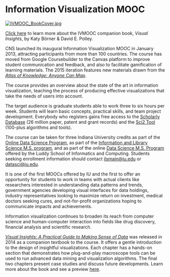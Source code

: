 Information Visualization MOOC
==============================

  

  
[![IVMOOC_BookCover.jpg](images/teaching/ivmooc/IVMOOC_BookCover.jpg)](/ivmoocbook14.html)

[Click here](/ivmoocbook14.html) to learn more about the IVMOOC companion book, _Visual Insights_, by Katy Börner & David E. Polley.

CNS launched its inaugural Information Visualization MOOC in January 2013, attracting participants from more than 100 countries. The course has moved from Google Coursebuilder to the Canvas platform to improve student communication and feedback, and also to facilitate gamification of learning materials. The 2015 iteration features new materials drawn from the [_Atlas of Knowledge: Anyone Can Map_](deadlink.html?url=http%3A%2F%2Fscimaps.org%2Fatlas2).  
  
The course provides an overview about the state of the art in information visualization, teaching the process of producing effective visualizations that take the needs of users into account.  
  
The target audience is graduate students able to work three to six hours per week. Students will learn basic concepts, practical skills, and team project development. Everybody who registers gains free access to the [Scholarly Database](http://sdb.cns.iu.edu) (26 million paper, patent and grant records) and the [Sci2 Tool](http://sci2.cns.iu.edu) (100-plus algorithms and tools).  
  
The course can be taken for three Indiana University credits as part of the [Online Data Science Program](http://news.iu.edu/releases/iu/2013/11/data-science-program-soic.shtml), as part of the [Information and Library Science M.S. program](deadlink.html?url=http%3A%2F%2Fwww.soic.indiana.edu%2Fabout%2Fdepartments%2Finformation-library-science%2Findex.html), and as part of the online [Data Science M.S. Program](http://www.soic.indiana.edu/graduate/degrees/data-science/graduate-certificate.html) offered by the Luddy School of Informatics and Computing. Students seeking enrollment information should contact [ilsmain@iu.edu](mailto:ilsmain@iu.edu) or [datasci@iu.edu](mailto:datasci@iu.edu).  
  
It is one of the first MOOCs offered by IU and the first to offer an opportunity for students to work in teams with actual clients like researchers interested in understanding data patterns and trends, government agencies developing visual interfaces for data holdings, industry representatives looking to maximize return on investment, medical doctors seeking cures, and not-for-profit organizations hoping to communicate impacts and achievements.  
  
Information visualization continues to broaden its reach from computer science and human-computer interaction into fields like drug discovery, financial analysis and scientific research.  
  
[_Visual Insights: A Practical Guide to Making Sense of Data_](ivmoocbook14.html) was released in 2014 as a companion textbook to the course. It offers a gentle introduction to the design of insightful visualizations. Each chapter has a hands-on section that demonstrates how plug-and-play macroscope tools can be used to run advanced data mining and visualization algorithms. The final two chapters present case studies and discuss future developments. Learn more about the book and see a preview [here](ivmooc.cns.iu.edu/ivmoocbook14.html).